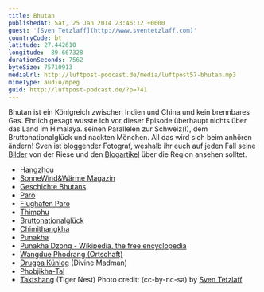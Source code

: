 ```yaml
---
title: Bhutan
publishedAt: Sat, 25 Jan 2014 23:46:12 +0000
guest: '[Sven Tetzlaff](http://www.sventetzlaff.com)'
countryCode: bt
latitude: 27.442610
longitude:  89.667328
durationSeconds: 7562
byteSize: 75710913
mediaUrl: http://luftpost-podcast.de/media/luftpost57-bhutan.mp3
mimeType: audio/mpeg
guid: http://luftpost-podcast.de/?p=741
---
```


Bhutan ist ein Königreich zwischen Indien und China und kein brennbares Gas. Ehrlich gesagt wusste ich vor dieser Episode überhaupt nichts über das Land im Himalaya. seinen Parallelen zur Schweiz(!), dem Bruttonationalglück und nackten Mönchen. All das wird sich beim anhören ändern! Sven ist bloggender Fotograf, weshalb ihr euch auf jeden Fall seine [Bilder](http://www.marenvandenberg.de/spb/gallery/34-0-Bhutan.html) von der Riese und den [Blogartikel](http://www.sventetzlaff.com/index.php/component/content/article/10-fotografie/48-fotografieren-mit-quanten-2) über die Region ansehen solltet. 
* [Hangzhou](http://de.wikipedia.org/wiki/Hangzhou)
* [SonneWind&Wärme Magazin](http://www.sonnewindwaerme.de/)
* [Geschichte Bhutans](http://de.wikipedia.org/wiki/Geschichte%5FBhutans)
* [Paro](http://de.wikipedia.org/wiki/Paro%5F%28Stadt%29)
* [Flughafen Paro](http://de.wikipedia.org/wiki/Flughafen%5FParo)
* [Thimphu](http://de.wikipedia.org/wiki/Thimpu)
* [Bruttonationalglück](http://de.wikipedia.org/wiki/Bruttosozialgl%C3%BCck)
* [Chimithangkha](http://www.openstreetmap.org/node/1985259858)
* [Punakha](http://de.wikipedia.org/wiki/Punakha)
* [Punakha Dzong - Wikipedia, the free encyclopedia](http://en.wikipedia.org/wiki/Punakha%5FDzong)
* [Wangdue Phodrang (Ortschaft)](http://de.wikipedia.org/wiki/Wangdue%5FPhodrang%5F%28Ortschaft%29)
* [Drugpa Künleg](http://de.wikipedia.org/wiki/Drugpa%5FK%C3%BCnleg) (Divine Madman)
* [Phobjikha-Tal](http://www.bhutan-travel.de/index.php/ausflugsmoeglichkeiten/17-ausfluege/83-phobjikha-tal-bhutan)
* [Taktshang](http://de.wikipedia.org/wiki/Taktshang) (Tiger Nest)
Photo credit: (cc-by-nc-sa) by [Sven Tetzlaff](http://www.marenvandenberg.de)
